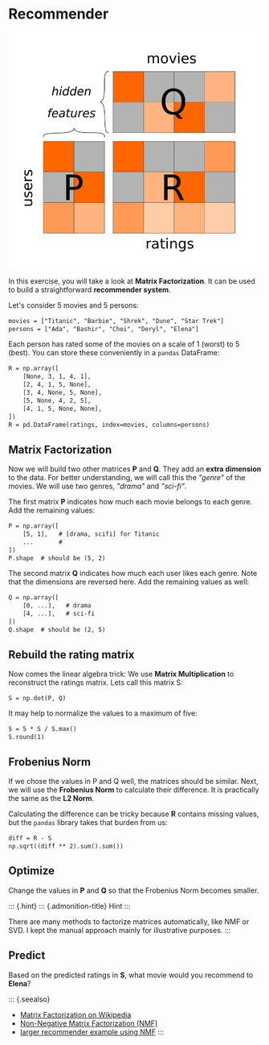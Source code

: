 Recommender
===========

![image](nmf.png)

In this exercise, you will take a look at **Matrix Factorization**. It
can be used to build a straightforward **recommender system**.

Let\'s consider 5 movies and 5 persons:

``` {.sourceCode .python3}
movies = ["Titanic", "Barbie", "Shrek", "Dune", "Star Trek"]
persons = ["Ada", "Bashir", "Choi", "Deryl", "Elena"]
```

Each person has rated some of the movies on a scale of 1 (worst) to 5
(best). You can store these conveniently in a `pandas` DataFrame:

``` {.sourceCode .python3}
R = np.array([
    [None, 3, 1, 4, 1],
    [2, 4, 1, 5, None],
    [3, 4, None, 5, None],
    [5, None, 4, 2, 5],
    [4, 1, 5, None, None],
])
R = pd.DataFrame(ratings, index=movies, columns=persons)
```

Matrix Factorization
--------------------

Now we will build two other matrices **P** and **Q**. They add an
**extra dimension** to the data. For better understanding, we will call
this the *\"genre\"* of the movies. We will use two genres, *\"drama\"*
and *\"sci-fi\"*.

The first matrix **P** indicates how much each movie belongs to each
genre. Add the remaining values:

``` {.sourceCode .python3}
P = np.array([
    [5, 1],   # [drama, scifi] for Titanic
    ...       #
])
P.shape  # should be (5, 2)
```

The second matrix **Q** indicates how much each user likes each genre.
Note that the dimensions are reversed here. Add the remaining values as
well:

``` {.sourceCode .python3}
Q = np.array([
    [0, ...],   # drama
    [4, ...],   # sci-fi
])
Q.shape  # should be (2, 5)
```

Rebuild the rating matrix
-------------------------

Now comes the linear algebra trick: We use **Matrix Multiplication** to
reconstruct the ratings matrix. Lets call this matrix S:

``` {.sourceCode .python3}
S = np.dot(P, Q)
```

It may help to normalize the values to a maximum of five:

``` {.sourceCode .python3}
S = 5 * S / S.max()
S.round(1)
```

Frobenius Norm
--------------

If we chose the values in P and Q well, the matrices should be similar.
Next, we will use the **Frobenius Norm** to calculate their difference.
It is practically the same as the **L2 Norm**.

Calculating the difference can be tricky because **R** contains missing
values, but the `pandas` library takes that burden from us:

``` {.sourceCode .python3}
diff = R - S
np.sqrt((diff ** 2).sum().sum())
```

Optimize
--------

Change the values in **P** and **Q** so that the Frobenius Norm becomes
smaller.

::: {.hint}
::: {.admonition-title}
Hint
:::

There are many methods to factorize matrices automatically, like NMF or
SVD. I kept the manual approach mainly for illustrative purposes.
:::

Predict
-------

Based on the predicted ratings in **S**, what movie would you recommend
to **Elena**?

::: {.seealso}
-   [Matrix Factorization on
    Wikipedia](https://en.wikipedia.org/wiki/Matrix_factorization_(recommender_systems))
-   [Non-Negative Matrix Factorization
    (NMF)](https://scikit-learn.org/stable/modules/generated/sklearn.decomposition.NMF.html)
-   [larger recommender example using
    NMF](https://www.kaggle.com/code/bastisei/movie-recommendation-system-using-svd-and-nmf)
:::
